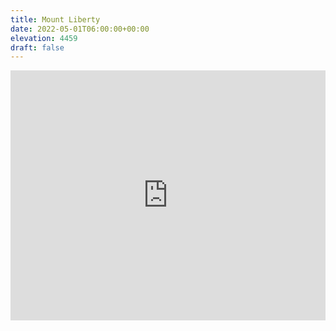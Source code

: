 ```yaml
---
title: Mount Liberty 
date: 2022-05-01T06:00:00+00:00
elevation: 4459
draft: false
---
```

<iframe class="alltrails" src="https://www.alltrails.com/widget/trail/us/new-hampshire/flume-slide-trail-to-liberty-spring-trail-loop?u=i&sh=q5vqbr" width="100%" height="400" frameborder="0" scrolling="no" marginheight="0" marginwidth="0" title="AllTrails: Trail Guides and Maps for Hiking, Camping, and Running"></iframe>
